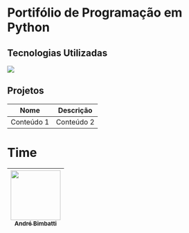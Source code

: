 <h1>Portifólio de Programação em Python</h1>

## Tecnologias Utilizadas
<div>
  <img src="https://img.shields.io/badge/python-3670A0?style=for-the-badge&logo=python&logoColor=ffdd54">
</div>

<h2>Projetos</h2>

| Nome      | Descrição      |
| ------------- | ------------- |
| Conteúdo 1    | Conteúdo 2    |


# Time

| [<img src="https://avatars.githubusercontent.com/u/37429520?v=4" width="115"><br><sub>André Bimbatti</sub>](https://github.com/andrebimbatti)
| :---: |
